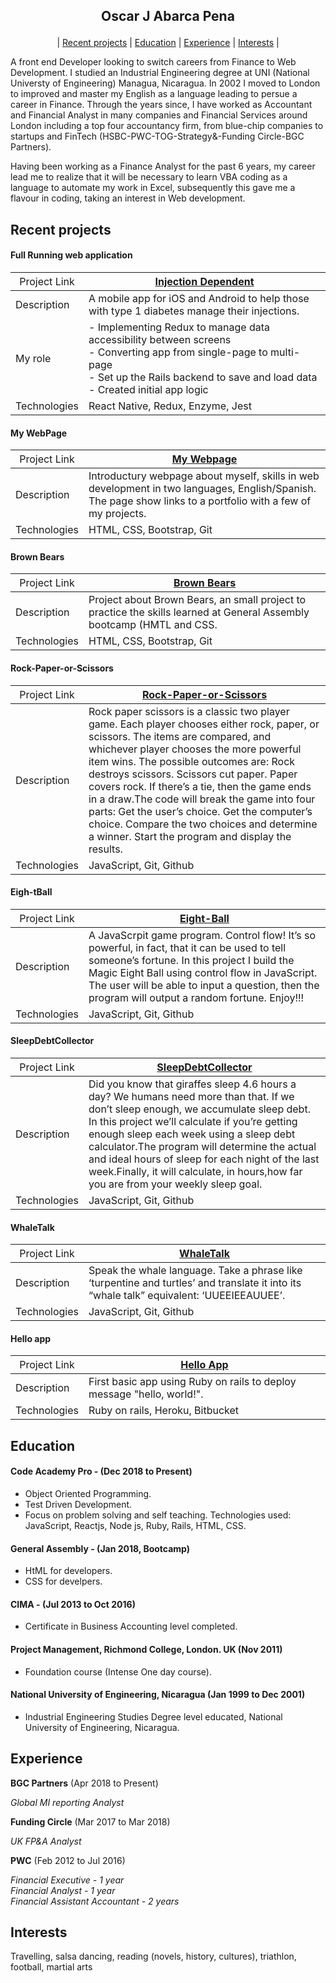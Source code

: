 ## <p align="center"> Oscar J Abarca Pena </p>

 <p align="center"> | <a href=#recent-projects>Recent projects</a> | <a href=#education>Education</a> | <a href=#experience>Experience</a> | <a href=#interests>Interests</a> | </p>

A front end Developer looking to switch careers from Finance to Web Development.
I studied an Industrial Engineering degree at UNI (National Universty of Engineering) Managua, Nicaragua. In 2002 I moved to London to improved and master my English as a language leading to persue a career in Finance. Through the years since, I have worked as Accountant and Financial Analyst in many companies and Financial Services around London including a top four accountancy firm, from blue-chip companies to startups and FinTech (HSBC-PWC-TOG-Strategy&-Funding Circle-BGC Partners).

Having been working as a Finance Analyst for the past 6 years, my career lead me to realize that it will be necessary to learn VBA coding as a language to automate my work in Excel, subsequently this gave me a flavour in coding, taking an interest in Web development.

## Recent projects

#### Full Running web application
| <span style="font-weight:normal">Project Link </span>| [Injection Dependent](https://github.com/Alastair2D/injection_dependent) |
|-----|-----|
| Description | A mobile app for iOS and Android to help those with type 1 diabetes manage their injections. |
| My role | - Implementing Redux to manage data accessibility between screens <br> - Converting app from single-page to multi-page <br> - Set up the Rails backend to save and load data <br> - Created initial app logic |
|Technologies | React Native, Redux, Enzyme, Jest |

#### My WebPage
| <span style="font-weight:normal">Project Link </span>| [My Webpage](https://oscabape10.github.io/oscarJAbarcaPena/index.html) |
|-----|-----|
| Description | Introductury webpage about myself, skills in web development in two languages, English/Spanish. The page show links to a portfolio with a few of my projects. |
|Technologies | HTML, CSS, Bootstrap, Git |

#### Brown Bears
| <span style="font-weight:normal">Project Link </span>| [Brown Bears](https://oscabape10.github.io/Brown-Bears/index.html)|
|-----|-----|
| Description | Project about Brown Bears, an small project to practice the skills learned at General Assembly bootcamp (HMTL and CSS. |
|Technologies | HTML, CSS, Bootstrap, Git |

#### Rock-Paper-or-Scissors
| <span style="font-weight:normal">Project Link </span>| [Rock-Paper-or-Scissors](https://oscabape10.github.io/Rock-Paper-or-Scissors/)|
|-----|-----|
| Description | Rock paper scissors is a classic two player game. Each player chooses either rock, paper, or scissors. The items are compared, and whichever player chooses the more powerful item wins. The possible outcomes are: Rock destroys scissors. Scissors cut paper. Paper covers rock. If there’s a tie, then the game ends in a draw.The code will break the game into four parts: Get the user’s choice. Get the computer’s choice. Compare the two choices and determine a winner. Start the program and display the results. | 
|Technologies | JavaScript, Git, Github |

#### Eigh-tBall
| <span style="font-weight:normal">Project Link </span>| [Eight-Ball](https://oscabape10.github.io/EightBalll/.)|
|-----|-----|
| Description | A JavaScrpit game program. Control flow! It’s so powerful, in fact, that it can be used to tell someone’s fortune. In this project I build the Magic Eight Ball using control flow in JavaScript. The user will be able to input a question, then the program will output a random fortune. Enjoy!!! | 
|Technologies | JavaScript, Git, Github |

#### SleepDebtCollector
| <span style="font-weight:normal">Project Link </span>| [SleepDebtCollector](https://oscabape10.github.io/SleepDebtCollector/)|
|-----|-----|
| Description | Did you know that giraffes sleep 4.6 hours a day? We humans need more than that. If we don’t sleep enough, we accumulate sleep debt. In this project we’ll calculate if you’re getting enough sleep each week using a sleep debt calculator.The program will determine the actual and ideal hours of sleep for each night of the last week.Finally, it will calculate, in hours,how far you are from your weekly sleep goal. | 
|Technologies | JavaScript, Git, Github |

#### WhaleTalk
| <span style="font-weight:normal">Project Link </span>| [WhaleTalk](https://oscabape10.github.io/whaleTalk/) |
|-----|-----|
| Description | Speak the whale language. Take a phrase like ‘turpentine and turtles’ and translate it into its “whale talk” equivalent: ‘UUEEIEEAUUEE’. | 
|Technologies | JavaScript, Git, Github |


#### Hello app
| <span style="font-weight:normal">Project Link </span>| [Hello App](https://github.com/oscabape10/Hello-app) |
|-----|-----|
| Description | First basic app using Ruby on rails to deploy message "hello, world!". |
|Technologies | Ruby on rails, Heroku, Bitbucket |

## Education

#### Code Academy Pro - (Dec 2018 to Present)
* Object Oriented Programming.
* Test Driven Development.
* Focus on problem solving and self teaching.
Technologies used: JavaScript, Reactjs, Node js, Ruby, Rails, HTML, CSS.

#### General Assembly - (Jan 2018, Bootcamp)
* HtML for developers.
* CSS for develpers.

#### CIMA - (Jul 2013 to Oct 2016)
- Certificate in Business Accounting level completed.

#### Project Management, Richmond College, London. UK (Nov 2011)
- Foundation course (Intense One day course).

#### National University of Engineering, Nicaragua (Jan 1999 to Dec 2001)

- Industrial Engineering Studies Degree level educated, National University of Engineering, Nicaragua.

## Experience

**BGC Partners** (Apr 2018 to Present)

*Global MI reporting Analyst*

**Funding Circle** (Mar 2017 to Mar 2018)

*UK FP&A Analyst*  

**PWC** (Feb 2012 to Jul 2016) 

*Financial Executive - 1 year*  
*Financial Analyst - 1 year*  
*Financial Assistant Accountant	- 2 years*  


## Interests
Travelling, salsa dancing, reading (novels, history, cultures), triathlon, football, martial arts
